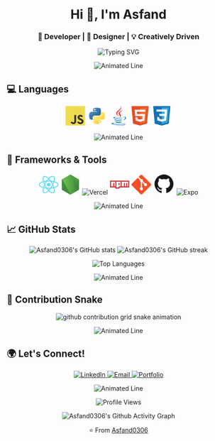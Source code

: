 <h1 align="center">Hi 👋, I'm Asfand</h1>
<h3 align="center">🚀 Developer | 🎨 Designer | 💡 Creatively Driven</h3>

<p align="center">
  <img src="https://readme-typing-svg.herokuapp.com/?lines=Full-stack+developer;Open-source+enthusiast;Always+learning+new+things!&center=true&width=500&height=45" alt="Typing SVG">
</p>

<div align="center">
  
  ![Animated Line](https://user-images.githubusercontent.com/73097560/115834477-dbab4500-a447-11eb-908a-139a6edaec5c.gif)
  
</div>

## 💻 Languages

<p align="center">
  <img src="https://raw.githubusercontent.com/devicons/devicon/master/icons/javascript/javascript-original.svg" alt="JavaScript" width="45" height="45"/>
  <img src="https://raw.githubusercontent.com/devicons/devicon/master/icons/python/python-original.svg" alt="Python" width="45" height="45"/>
  <img src="https://raw.githubusercontent.com/devicons/devicon/master/icons/java/java-original.svg" alt="Java" width="45" height="45"/>
  <img src="https://raw.githubusercontent.com/devicons/devicon/master/icons/html5/html5-original.svg" alt="HTML5" width="45" height="45"/>
  <img src="https://raw.githubusercontent.com/devicons/devicon/master/icons/css3/css3-original.svg" alt="CSS3" width="45" height="45"/>
</p>

<div align="center">
  
  ![Animated Line](https://user-images.githubusercontent.com/73097560/115834477-dbab4500-a447-11eb-908a-139a6edaec5c.gif)
  
</div>

## 🔧 Frameworks & Tools

<p align="center">
  <img src="https://raw.githubusercontent.com/devicons/devicon/master/icons/react/react-original.svg" alt="React" width="45" height="45"/>
  <img src="https://raw.githubusercontent.com/devicons/devicon/master/icons/nodejs/nodejs-original.svg" alt="Node.js" width="45" height="45"/>
  <img src="https://www.vectorlogo.zone/logos/vercel/vercel-icon.svg" alt="Vercel" width="45" height="45"/>
  <img src="https://raw.githubusercontent.com/devicons/devicon/master/icons/npm/npm-original-wordmark.svg" alt="npm" width="45" height="45"/>
  <img src="https://raw.githubusercontent.com/devicons/devicon/master/icons/git/git-original.svg" alt="Git" width="45" height="45"/>
  <img src="https://raw.githubusercontent.com/devicons/devicon/master/icons/github/github-original.svg" alt="GitHub" width="45" height="45" style="background-color: white; border-radius: 50%; padding: 2px;"/>
  <img src="https://seeklogo.com/images/E/expo-logo-01BB2BCFC3-seeklogo.com.png" alt="Expo" width="45" height="45"/>
</p>

<div align="center">
  
  ![Animated Line](https://user-images.githubusercontent.com/73097560/115834477-dbab4500-a447-11eb-908a-139a6edaec5c.gif)
  
</div>

## 📈 GitHub Stats

<p align="center">
  <img src="https://github-readme-stats.vercel.app/api?username=Asfand0306&show_icons=true&theme=radical&hide_border=true" width="49%" alt="Asfand0306's GitHub stats"/>
  <img src="https://github-readme-streak-stats.herokuapp.com/?user=Asfand0306&theme=radical&hide_border=true" width="49%" alt="Asfand0306's GitHub streak"/>
</p>

<p align="center">
  <img src="https://github-readme-stats.vercel.app/api/top-langs/?username=Asfand0306&layout=compact&theme=radical&hide_border=true" alt="Top Languages"/>
</p>

<div align="center">
  
  ![Animated Line](https://user-images.githubusercontent.com/73097560/115834477-dbab4500-a447-11eb-908a-139a6edaec5c.gif)
  
</div>

## 🐍 Contribution Snake

<p align="center">
  <picture>
    <source media="(prefers-color-scheme: dark)" srcset="https://raw.githubusercontent.com/Asfand0306/Asfand0306/output/github-contribution-grid-snake-dark.svg">
    <source media="(prefers-color-scheme: light)" srcset="https://raw.githubusercontent.com/Asfand0306/Asfand0306/output/github-contribution-grid-snake.svg">
    <img alt="github contribution grid snake animation" src="https://raw.githubusercontent.com/Asfand0306/Asfand0306/output/github-contribution-grid-snake.svg">
  </picture>
</p>

<div align="center">
  
  ![Animated Line](https://user-images.githubusercontent.com/73097560/115834477-dbab4500-a447-11eb-908a-139a6edaec5c.gif)
  
</div>

## 🌍 Let's Connect!

<p align="center">
  <a href="https://www.linkedin.com/in/asfand-khan-7a8a971aa/">
    <img src="https://img.shields.io/badge/LinkedIn-0077B5?style=for-the-badge&logo=linkedin&logoColor=white" alt="LinkedIn"/>
  </a>
  <a href="mailto:Asfand0306@gmail.com">
    <img src="https://img.shields.io/badge/Email-D14836?style=for-the-badge&logo=gmail&logoColor=white" alt="Email"/>
  </a>
  <a href="#">
    <img src="https://img.shields.io/badge/Portfolio-Coming_Soon-9cf?style=for-the-badge" alt="Portfolio"/>
  </a>
</p>

<div align="center">
  
  ![Animated Line](https://user-images.githubusercontent.com/73097560/115834477-dbab4500-a447-11eb-908a-139a6edaec5c.gif)
  
</div>

<p align="center">
  <img src="https://komarev.com/ghpvc/?username=Asfand0306&style=flat-square&color=blueviolet" alt="Profile Views"/>
</p>

<!-- GitHub Activity Graph -->
<p align="center">
  <img src="https://activity-graph.herokuapp.com/graph?username=Asfand0306&bg_color=1a1b27&color=628fdb&line=38bdae&point=bf91f3&area=true&hide_border=true" alt="Asfand0306's Github Activity Graph">
</p>

<!-- Footer -->
<p align="center">⭐️ From <a href="https://github.com/Asfand0306">Asfand0306</a></p>
